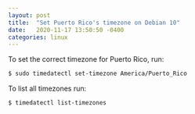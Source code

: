```yaml
---
layout: post
title:  "Set Puerto Rico's timezone on Debian 10"
date:   2020-11-17 13:50:50 -0400
categories: linux
---
```

To set the correct timezone for Puerto Rico, run:

```bash
$ sudo timedatectl set-timezone America/Puerto_Rico
```
To list all timezones run:
```bash
$ timedatectl list-timezones
```

